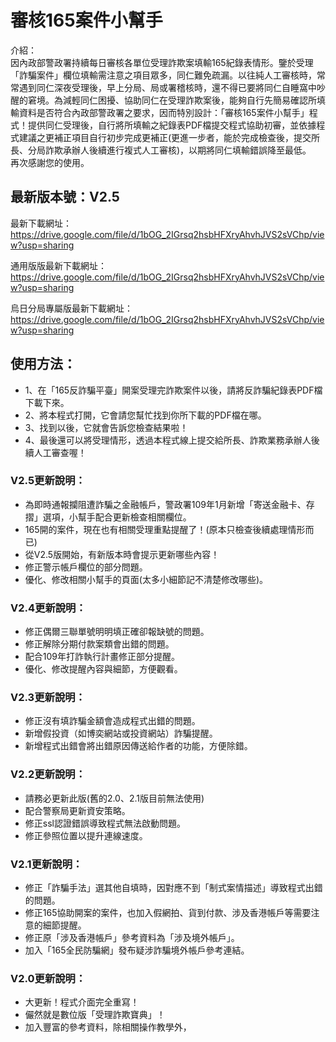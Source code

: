 # 審核165案件小幫手


介紹：<br>
因內政部警政署持續每日審核各單位受理詐欺案填輸165紀錄表情形。鑒於受理「詐騙案件」欄位填輸需注意之項目眾多，同仁難免疏漏。以往純人工審核時，常常遇到同仁深夜受理後，早上分局、局或署稽核時，還不得已要將同仁自睡窩中吵醒的窘境。為減輕同仁困擾、協助同仁在受理詐欺案後，能夠自行先簡易確認所填輸資料是否符合內政部警政署之要求，因而特別設計：「審核165案件小幫手」程式！提供同仁受理後，自行將所填輸之紀錄表PDF檔提交程式協助初審，並依據程式建議之更補正項目自行初步完成更補正(更進一步者，能於完成檢查後，提交所長、分局詐欺承辦人後續進行複式人工審核)，以期將同仁填輸錯誤降至最低。<br>
再次感謝您的使用。<br>

## 最新版本號：V2.5<br>

最新下載網址：https://drive.google.com/file/d/1bOG_2IGrsq2hsbHFXryAhvhJVS2sVChp/view?usp=sharing<br>

通用版版最新下載網址：https://drive.google.com/file/d/1bOG_2IGrsq2hsbHFXryAhvhJVS2sVChp/view?usp=sharing<br>

烏日分局專屬版最新下載網址：https://drive.google.com/file/d/1bOG_2IGrsq2hsbHFXryAhvhJVS2sVChp/view?usp=sharing<br>

## 使用方法：<br>

* 1、在「165反詐騙平臺」開案受理完詐欺案件以後，請將反詐騙紀錄表PDF檔下載下來。<br>
* 2、將本程式打開，它會請您幫忙找到你所下載的PDF檔在哪。<br>
* 3、找到以後，它就會告訴您檢查結果啦！<br>
* 4、最後還可以將受理情形，透過本程式線上提交給所長、詐欺業務承辦人後續人工審查喔！<br>

### V2.5更新說明：
* 為即時通報攔阻遭詐騙之金融帳戶，警政署109年1月新增「寄送金融卡、存摺」選項，小幫手配合更新檢查相關欄位。
* 165開的案件，現在也有相關受理重點提醒了！(原本只檢查後續處理情形而已)
* 從V2.5版開始，有新版本時會提示更新哪些內容！
* 修正警示帳戶欄位的部分問題。
* 優化、修改相關小幫手的頁面(太多小細節記不清楚修改哪些)。

### V2.4更新說明：
* 修正偶爾三聯單號明明填正確卻報缺號的問題。
* 修正解除分期付款案類會出錯的問題。
* 配合109年打詐執行計畫修正部分提醒。
* 優化、修改提醒內容與細節，方便觀看。

### V2.3更新說明：
* 修正沒有填詐騙金額會造成程式出錯的問題。
* 新增假投資（如博奕網站或投資網站）詐騙提醒。
* 新增程式出錯會將出錯原因傳送給作者的功能，方便除錯。

### V2.2更新說明：
* 請務必更新此版(舊的2.0、2.1版目前無法使用)
* 配合警察局更新資安策略。
* 修正ssl認證錯誤導致程式無法啟動問題。
* 修正參照位置以提升連線速度。

### V2.1更新說明：
* 修正「詐騙手法」選其他自填時，因對應不到「制式案情描述」導致程式出錯的問題。
* 修正165協助開案的案件，也加入假網拍、貨到付款、涉及香港帳戶等需要注意的細節提醒。
* 修正原「涉及香港帳戶」參考資料為「涉及境外帳戶」。
* 加入「165全民防騙網」發布疑涉詐騙境外帳戶參考連結。

### V2.0更新說明：
* 大更新！程式介面完全重寫！
* 儼然就是數位版「受理詐欺寶典」！
* 加入豐富的參考資料，除相關操作教學外，
